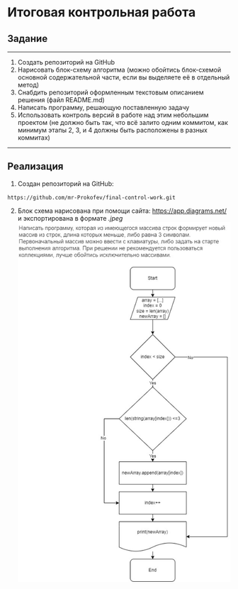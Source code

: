 # Итоговая контрольная работа
## Задание
***
1. Создать репозиторий на GitHub
2. Нарисовать блок-схему алгоритма (можно обойтись блок-схемой основной содержательной части, если вы выделяете её в отдельный метод)
3. Снабдить репозиторий оформленным текстовым описанием решения (файл README.md)
4. Написать программу, решающую поставленную задачу
5. Использовать контроль версий в работе над этим небольшим проектом (не должно быть так, что всё залито одним коммитом, как минимум этапы 2, 3, и 4 должны быть расположены в разных коммитах)
***
## Реализация

1. Создан репозиторий на GitHub: 
```
https://github.com/mr-Prokofev/final-control-work.git
```
2. Блок схема нарисована при помощи сайта: https://app.diagrams.net/ и экспортирована в формате *.jpeg*
![diagramma](ArrayString.jpg)